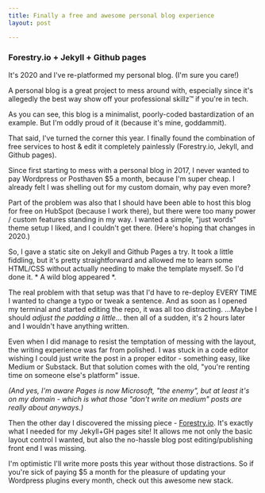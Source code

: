 ```yaml
---
title: Finally a free and awesome personal blog experience
layout: post

---
```


### Forestry.io + Jekyll + Github pages

It's 2020 and I've re-platformed my personal blog. (I'm sure you care!)

A personal blog is a great project to mess around with, especially since it's allegedly the best way show off your professional skillz™ if you're in tech.

As you can see, this blog is a minimalist, poorly-coded bastardization of an example. But I'm oddly proud of it (because it's mine, goddammit).

That said, I've turned the corner this year. I finally found the combination of free services to host & edit it completely painlessly (Forestry.io, Jekyll, and Github pages).

Since first starting to mess with a personal blog in 2017, I never wanted to pay Wordpress or Posthaven $5 a month, because I'm super cheap. I already felt I was shelling out for my custom domain, why pay even more?

Part of the problem was also that I should have been able to host this blog for free on HubSpot (because I work there), but there were too many power / custom features standing in my way. I wanted a simple, "just words" theme setup I liked, and I couldn't get there. (Here's hoping that changes in 2020.)

So, I gave a static site on Jekyll and Github Pages a try. It took a little fiddling, but it's pretty straightforward and allowed me to learn some HTML/CSS without actually needing to make the template myself. So I'd done it. * A wild blog appeared *.

The real problem with that setup was that I'd have to re-deploy EVERY TIME I wanted to change a typo or tweak a sentence. And as soon as I opened my terminal and started editing the repo, it was all too distracting. ...Maybe I should _adjust the padding a little_... then all of a sudden, it's 2 hours later and I wouldn't have anything written.

Even when I did manage to resist the temptation of messing with the layout, the writing experience was far from polished. I was stuck in a code editor wishing I could just write the post in a proper editor - something easy, like Medium or Substack. But that solution comes with the old, "you're renting time on someone else's platform" issue.

_(And yes, I'm aware Pages is now Microsoft, "the enemy", but at least it's on my domain - which is what those "don't write on medium" posts are really about anyways.)_

Then the other day I discovered the missing piece - [Forestry.io](www.forestry.io). It's exactly what I needed for my Jekyll+GH pages site! It allows me not only the basic layout control I wanted, but also the no-hassle blog post editing/publishing front end I was missing.

I'm optimistic I'll write more posts this year without those distractions. So if you're sick of paying $5 a month for the pleasure of updating your Wordpress plugins every month, check out this awesome new stack.
